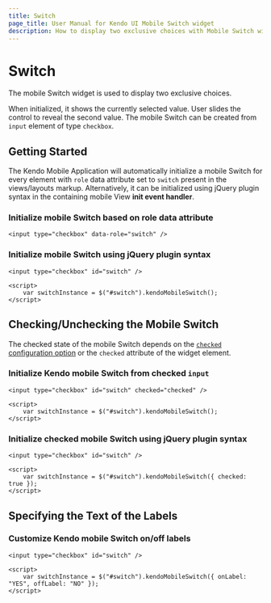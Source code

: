 ```yaml
---
title: Switch
page_title: User Manual for Kendo UI Mobile Switch widget
description: How to display two exclusive choices with Mobile Switch widget, check/uncheck the mobile switch and tailor on/off labels of the mobile switch.
---
```


# Switch

The mobile Switch widget is used to display two exclusive choices.

When initialized, it shows the currently selected value. User slides the control to reveal the second value.
The mobile Switch can be created from `input` element of type `checkbox`.

## Getting Started

The Kendo Mobile Application will automatically initialize a mobile Switch for every element with `role` data attribute set to `switch` present in the views/layouts markup.
Alternatively, it can be initialized using jQuery plugin syntax in the containing mobile View **init event handler**.

### Initialize mobile Switch based on role data attribute

    <input type="checkbox" data-role="switch" />

### Initialize mobile Switch using jQuery plugin syntax

    <input type="checkbox" id="switch" />

    <script>
        var switchInstance = $("#switch").kendoMobileSwitch();
    </script>

## Checking/Unchecking the Mobile Switch

The checked state of the mobile Switch depends on the [`checked` configuration option](/api/mobile/switch#checked)
or the `checked` attribute of the widget element.

### Initialize Kendo mobile Switch from checked `input`

    <input type="checkbox" id="switch" checked="checked" />

    <script>
        var switchInstance = $("#switch").kendoMobileSwitch();
    </script>

### Initialize checked mobile Switch using jQuery plugin syntax

    <input type="checkbox" id="switch" />

    <script>
        var switchInstance = $("#switch").kendoMobileSwitch({ checked: true });
    </script>

## Specifying the Text of the Labels

### Customize Kendo mobile Switch on/off labels

    <input type="checkbox" id="switch" />

    <script>
        var switchInstance = $("#switch").kendoMobileSwitch({ onLabel: "YES", offLabel: "NO" });
    </script>

